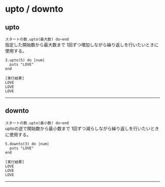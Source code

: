 # upto / downto
## upto
`スタートの数.upto(最大数) do~end`	
指定した開始数から最大数まで 1回ずつ増加しながら繰り返しを行いたいときに使用する。
~~~
3.upto(5) do |num|
  puts "LOVE"
end

[実行結果]
LOVE
LOVE
LOVE
~~~
***

## downto
`スタートの数.upto(最小数) do~end`	
uptoの逆で開始数から最小数まで 1回ずつ減らしながら繰り返しを行いたいときに使用する。
~~~
5.downto(3) do |num|
  puts "LOVE"
end

[実行結果]
LOVE
LOVE
LOVE
~~~
***

